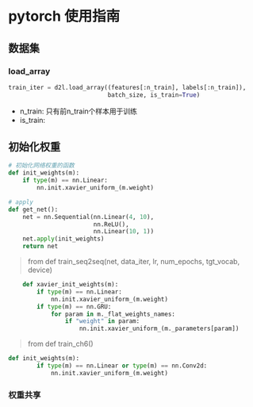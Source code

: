 # pytorch 使用指南

## 数据集

### load_array

```python
train_iter = d2l.load_array((features[:n_train], labels[:n_train]),
                            batch_size, is_train=True)
```
* n_train: 只有前n_train个样本用于训练
* is_train: 


## 初始化权重

```python
# 初始化网络权重的函数
def init_weights(m):
    if type(m) == nn.Linear:
        nn.init.xavier_uniform_(m.weight)

# apply
def get_net():
    net = nn.Sequential(nn.Linear(4, 10),
                        nn.ReLU(),
                        nn.Linear(10, 1))
    net.apply(init_weights)
    return net
```


> from def train_seq2seq(net, data_iter, lr, num_epochs, tgt_vocab, device)
```python
    def xavier_init_weights(m):
        if type(m) == nn.Linear:
            nn.init.xavier_uniform_(m.weight)
        if type(m) == nn.GRU:
            for param in m._flat_weights_names:
                if "weight" in param:
                    nn.init.xavier_uniform_(m._parameters[param])
```

> from def train_ch6()
```python
def init_weights(m):
        if type(m) == nn.Linear or type(m) == nn.Conv2d:
            nn.init.xavier_uniform_(m.weight)
```
### 权重共享


